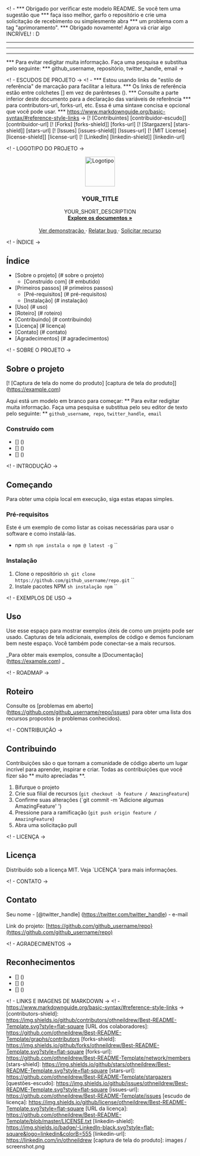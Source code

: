 <! -
*** Obrigado por verificar este modelo README. Se você tem uma sugestão que
*** faça isso melhor, garfo o repositório e crie uma solicitação de recebimento ou simplesmente abra
*** um problema com a tag "aprimoramento".
*** Obrigado novamente! Agora vá criar algo INCRÍVEL! : D
***
***
***
*** Para evitar redigitar muita informação. Faça uma pesquisa e substitua pelo seguinte:
*** github_username, repositório, twitter_handle, email
->





<! - ESCUDOS DE PROJETO ->
<! -
*** Estou usando links de "estilo de referência" de marcação para facilitar a leitura.
*** Os links de referência estão entre colchetes [] em vez de parênteses ().
*** Consulte a parte inferior deste documento para a declaração das variáveis ​​de referência
*** para contributors-url, forks-url, etc. Essa é uma sintaxe concisa e opcional que você pode usar.
*** https://www.markdownguide.org/basic-syntax/#reference-style-links
->
[! [Contribuintes] [contribuidor-escudo]] [contribuidor-url]
[! [Forks] [forks-shield]] [forks-url]
[! [Stargazers] [stars-shield]] [stars-url]
[! [Issues] [issues-shield]] [Issues-url]
[! [MIT License] [license-shield]] [license-url]
[! [LinkedIn] [linkedin-shield]] [linkedin-url]



<! - LOGOTIPO DO PROJETO ->
<br />
<p align = "center">
  <a href="https://github.com/github_username/repo">
    <img src = "images / logo.png" alt = "Logotipo" width = "80" height = "80">
  </a>

  <h3 align = "center"> YOUR_TITLE </h3>

  <p align = "center">
    YOUR_SHORT_DESCRIPTION
    <br />
    <a href="https://github.com/github_username/repo"> <strong> Explore os documentos »</strong> </a>
    <br />
    <br />
    <a href="https://github.com/github_username/repo"> Ver demonstração </a>
    ·
    <a href="https://github.com/github_username/repo/issues"> Relatar bug </a>
    ·
    <a href="https://github.com/github_username/repo/issues"> Solicitar recurso </a>
  </p>
</p>



<! - ÍNDICE ->
## Índice

* [Sobre o projeto] (# sobre o projeto)
  * [Construído com] (# embutido)
* [Primeiros passos] (# primeiros passos)
  * [Pré-requisitos] (# pré-requisitos)
  * [Instalação] (# instalação)
* [Uso] (# uso)
* [Roteiro] (# roteiro)
* [Contribuindo] (# contribuindo)
* [Licença] (# licença)
* [Contato] (# contato)
* [Agradecimentos] (# agradecimentos)



<! - SOBRE O PROJETO ->
## Sobre o projeto

[! [Captura de tela do nome do produto] [captura de tela do produto]] (https://example.com)

Aqui está um modelo em branco para começar:
** Para evitar redigitar muita informação. Faça uma pesquisa e substitua pelo seu editor de texto pelo seguinte: **
`github_username`,` repo`, `twitter_handle`,` email`


### Construído com

* [] ()
* [] ()
* [] ()



<! - INTRODUÇÃO ->
## Começando

Para obter uma cópia local em execução, siga estas etapas simples.

### Pré-requisitos

Este é um exemplo de como listar as coisas necessárias para usar o software e como instalá-las.
* npm
`` sh
npm instala o npm @ latest -g
`` ``

### Instalação
 
1. Clone o repositório
`` sh
git clone https://github.com/github_username/repo.git
`` ``
2. Instale pacotes NPM
`` sh
instalação npm
`` ``



<! - EXEMPLOS DE USO ->
## Uso

Use esse espaço para mostrar exemplos úteis de como um projeto pode ser usado. Capturas de tela adicionais, exemplos de código e demos funcionam bem neste espaço. Você também pode conectar-se a mais recursos.

_Para obter mais exemplos, consulte a [Documentação] (https://example.com) _



<! - ROADMAP ->
## Roteiro

Consulte os [problemas em aberto] (https://github.com/github_username/repo/issues) para obter uma lista dos recursos propostos (e problemas conhecidos).



<! - CONTRIBUIÇÃO ->
## Contribuindo

Contribuições são o que tornam a comunidade de código aberto um lugar incrível para aprender, inspirar e criar. Todas as contribuições que você fizer são ** muito apreciadas **.

1. Bifurque o projeto
2. Crie sua filial de recursos (`git checkout -b feature / AmazingFeature`)
3. Confirme suas alterações (`git commit -m 'Adicione algumas AmazingFeature' ')
4. Pressione para a ramificação (`git push origin feature / AmazingFeature`)
5. Abra uma solicitação pull



<! - LICENÇA ->
## Licença

Distribuído sob a licença MIT. Veja `LICENÇA 'para mais informações.



<! - CONTATO ->
## Contato

Seu nome - [@twitter_handle] (https://twitter.com/twitter_handle) - e-mail

Link do projeto: [https://github.com/github_username/repo}(https://github.com/github_username/repo)



<! - AGRADECIMENTOS ->
## Reconhecimentos

* [] ()
* [] ()
* [] ()





<! - LINKS E IMAGENS DE MARKDOWN ->
<! - https://www.markdownguide.org/basic-syntax/#reference-style-links ->
[contributors-shield]: https://img.shields.io/github/contributors/othneildrew/Best-README-Template.svg?style=flat-square
[URL dos colaboradores]: https://github.com/othneildrew/Best-README-Template/graphs/contributors
[forks-shield]: https://img.shields.io/github/forks/othneildrew/Best-README-Template.svg?style=flat-square
[forks-url]: https://github.com/othneildrew/Best-README-Template/network/members
[stars-shield]: https://img.shields.io/github/stars/othneildrew/Best-README-Template.svg?style=flat-square
[stars-url]: https://github.com/othneildrew/Best-README-Template/stargazers
[questões-escudo]: https://img.shields.io/github/issues/othneildrew/Best-README-Template.svg?style=flat-square
[issues-url]: https://github.com/othneildrew/Best-README-Template/issues
[escudo de licença]: https://img.shields.io/github/license/othneildrew/Best-README-Template.svg?style=flat-square
[URL da licença]: https://github.com/othneildrew/Best-README-Template/blob/master/LICENSE.txt
[linkedin-shield]: https://img.shields.io/badge/-LinkedIn-black.svg?style=flat-square&logo=linkedin&colorB=555
[linkedin-url]: https://linkedin.com/in/othneildrew
[captura de tela do produto]: images / screenshot.png
